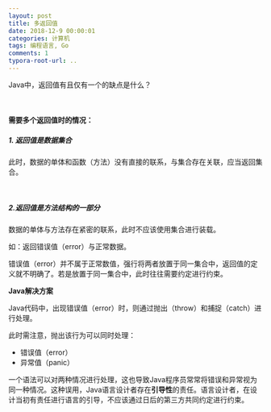 ```yaml
---
layout: post
title: 多返回值
date: 2018-12-9 00:00:01
categories: 计算机
tags: 编程语言, Go
comments: 1
typora-root-url: ..
---
```


Java中，返回值有且仅有一个的缺点是什么？

<br>

#### 需要多个返回值时的情况：

##### 1. 返回值是数据集合

此时，数据的单体和函数（方法）没有直接的联系，与集合存在关联，应当返回集合。

<br>

##### 2.返回值是方法结构的一部分

数据的单体与方法存在紧密的联系，此时不应该使用集合进行装载。

如：返回错误值（error）与正常数据。

错误值（error）并不属于正常数值，强行将两者放置于同一集合中，返回值的定义就不明确了。若是放置于同一集合中，此时往往需要约定进行约束。

**Java解决方案**

Java代码中，出现错误值（error）时，则通过抛出（throw）和捕捉（catch）进行处理。

此时需注意，抛出该行为可以同时处理：

- 错误值（error）
- 异常值（panic）

一个语法可以对两种情况进行处理，这也导致Java程序员常常将错误和异常视为同一种情况。这种误用，Java语言设计者存在**引导性**的责任。语言设计者，在设计当初有责任进行语言的引导，不应该通过日后的第三方共同约定进行约束。